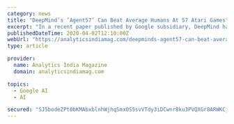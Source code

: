 ```yaml
---
category: news
title: "DeepMind’s ‘Agent57’ Can Beat Average Humans At 57 Atari Games"
excerpt: "In a recent paper published by Google subsidiary, DeepMind has stated that the company has developed a new artificial intelligence — Agent57 designed to play and beat an average human at 57 classic Atari games, in the Arcade Learning environment. The system has been developed by combining deep reinforcement learning with an ML technique in ..."
publishedDateTime: 2020-04-02T12:10:00Z
webUrl: "https://analyticsindiamag.com/deepminds-agent57-can-beat-average-humans-at-57-atari-games/"
type: article

provider:
  name: Analytics India Magazine
  domain: analyticsindiamag.com

topics:
  - Google AI
  - AI

secured: "SJ5bodeZPt0bKMAbxblnhWjhqSmxOS5svVTdy3iDCwnr8ku3PVQXGr8ARWKCj5hBhGvtCOSCe4TlSjpp2c6gY4FF5MEVR/UczSa/uxKdVHXUk6qGZ+HedvsQfEqwKIhUlRxsd+kKOab5bwB2abTSGaXEW1tGs0b3ZazucthqNwul+Ztb4Y0CLhcZ8V1SOgAizDTI2fUIO8hWECTwd+z3Q11r4Y25pGVBXyKRt+I77piPCJS5D9abtrYKLRmX4bYjwDBjm3LfiFgFbxHdIR2kt7m1/dU1gkHvYS8+k/VZk7gQcLqOor3x2HrOYVIO8VV2UE9WASbrDASuve+tlZEEJshRtvR0SxopuNSKwUJbz1RSllSK+iXYFUY4GdaLmIzbJXniS5dUzXT4QB8C4iAYRiCtFyKRRDe2ZK+Xr+EFSRVVbGV15535ucG8EcM0BYFZfujs57W1TlJ3zVDxJBlJGxXdFrF9knOas0T21zCCMoI=;oHYyXr29dzBhDpAU1fhwQg=="
---
```


